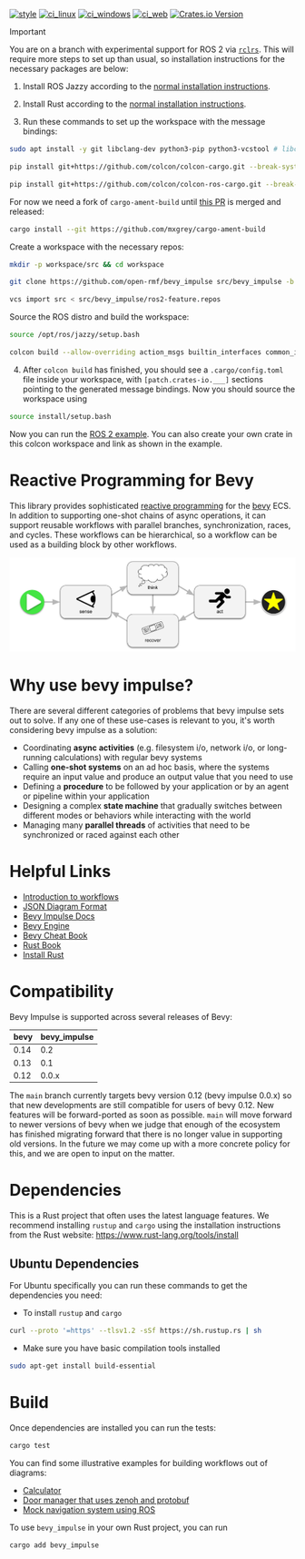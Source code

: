 [![style](https://github.com/open-rmf/bevy_impulse/actions/workflows/style.yaml/badge.svg)](https://github.com/open-rmf/bevy_impulse/actions/workflows/style.yaml)
[![ci_linux](https://github.com/open-rmf/bevy_impulse/actions/workflows/ci_linux.yaml/badge.svg)](https://github.com/open-rmf/bevy_impulse/actions/workflows/ci_linux.yaml)
[![ci_windows](https://github.com/open-rmf/bevy_impulse/actions/workflows/ci_windows.yaml/badge.svg)](https://github.com/open-rmf/bevy_impulse/actions/workflows/ci_windows.yaml)
[![ci_web](https://github.com/open-rmf/bevy_impulse/actions/workflows/ci_web.yaml/badge.svg)](https://github.com/open-rmf/bevy_impulse/actions/workflows/ci_web.yaml)
[![Crates.io Version](https://img.shields.io/crates/v/bevy_impulse)](https://crates.io/crates/bevy_impulse)

> [!IMPORTANT]
> You are on a branch with experimental support for ROS 2 via [`rclrs`](https://github.com/ros2-rust/ros2_rust).
> This will require more steps to set up than usual, so installation instructions for the necessary packages are below:

1. Install ROS Jazzy according to the [normal installation instructions](https://docs.ros.org/en/jazzy/Installation.html).

2. Install Rust according to the [normal installation instructions](https://www.rust-lang.org/tools/install).

3. Run these commands to set up the workspace with the message bindings:

```bash
sudo apt install -y git libclang-dev python3-pip python3-vcstool # libclang-dev is required by bindgen
```

```bash
pip install git+https://github.com/colcon/colcon-cargo.git --break-system-packages
```

```bash
pip install git+https://github.com/colcon/colcon-ros-cargo.git --break-system-packages
```

For now we need a fork of `cargo-ament-build` until [this PR](https://github.com/ros2-rust/cargo-ament-build/pull/26) is merged and released:

```bash
cargo install --git https://github.com/mxgrey/cargo-ament-build
```

Create a workspace with the necessary repos:

```bash
mkdir -p workspace/src && cd workspace
```

```bash
git clone https://github.com/open-rmf/bevy_impulse src/bevy_impulse -b ros2
```

```bash
vcs import src < src/bevy_impulse/ros2-feature.repos
```

Source the ROS distro and build the workspace:

```bash
source /opt/ros/jazzy/setup.bash
```

```bash
colcon build --allow-overriding action_msgs builtin_interfaces common_interfaces composition_interfaces example_interfaces geometry_msgs lifecycle_msgs nav_msgs rcl_interfaces rosgraph_msgs rosidl_default_generators rosidl_default_runtime sensor_msgs sensor_msgs_py service_msgs statistics_msgs std_msgs std_srvs trajectory_msgs type_description_interfaces unique_identifier_msgs visualization_msgs
```

4. After `colcon build` has finished, you should see a `.cargo/config.toml` file inside your workspace, with `[patch.crates-io.___]` sections pointing to the generated message bindings. Now you should source the workspace using

```bash
source install/setup.bash
```

Now you can run the [ROS 2 example](examples/ros2/README.md). You can also create your own crate in this colcon workspace and link as shown in the example.

# Reactive Programming for Bevy

This library provides sophisticated [reactive programming](https://en.wikipedia.org/wiki/Reactive_programming) for the [bevy](https://bevyengine.org/) ECS. In addition to supporting one-shot chains of async operations, it can support reusable workflows with parallel branches, synchronization, races, and cycles. These workflows can be hierarchical, so a workflow can be used as a building block by other workflows.

![sense-think-act workflow](assets/figures/sense-think-act_workflow.svg)

# Why use bevy impulse?

There are several different categories of problems that bevy impulse sets out to solve. If any one of these use-cases is relevant to you, it's worth considering bevy impulse as a solution:

* Coordinating **async activities** (e.g. filesystem i/o, network i/o, or long-running calculations) with regular bevy systems
* Calling **one-shot systems** on an ad hoc basis, where the systems require an input value and produce an output value that you need to use
* Defining a **procedure** to be followed by your application or by an agent or pipeline within your application
* Designing a complex **state machine** that gradually switches between different modes or behaviors while interacting with the world
* Managing many **parallel threads** of activities that need to be synchronized or raced against each other

# Helpful Links

 * [Introduction to workflows](https://docs.google.com/presentation/d/1_vJTyFKOB1T0ylCbp1jG72tn8AXYQOKgTGh9En9si-w/edit?usp=sharing)
 * [JSON Diagram Format](https://docs.google.com/presentation/d/1ShGRrbXtZYzaHTS-bPCU0nSmY-716OiFiB1VjGGTCfw/edit?usp=sharing)
 * [Bevy Impulse Docs](https://docs.rs/bevy_impulse/latest/bevy_impulse/)
 * [Bevy Engine](https://bevyengine.org/)
 * [Bevy Cheat Book](https://bevy-cheatbook.github.io/)
 * [Rust Book](https://doc.rust-lang.org/stable/book/)
 * [Install Rust](https://www.rust-lang.org/tools/install)

# Compatibility

Bevy Impulse is supported across several releases of Bevy:

| bevy | bevy_impulse |
|------|--------------|
|0.14  | 0.2          |
|0.13  | 0.1          |
|0.12  | 0.0.x        |

The `main` branch currently targets bevy version 0.12 (bevy impulse 0.0.x)
so that new developments are still compatible for users of bevy 0.12. New features
will be forward-ported as soon as possible. `main` will move forward to newer
versions of bevy when we judge that enough of the ecosystem has finished migrating
forward that there is no longer value in supporting old versions. In the future
we may come up with a more concrete policy for this, and we are open to input on
the matter.

# Dependencies

This is a Rust project that often uses the latest language features. We recommend
installing `rustup` and `cargo` using the installation instructions from the Rust
website: https://www.rust-lang.org/tools/install

## Ubuntu Dependencies

For Ubuntu specifically you can run these commands to get the dependencies you need:

* To install `rustup` and `cargo`
```bash
curl --proto '=https' --tlsv1.2 -sSf https://sh.rustup.rs | sh
```

* Make sure you have basic compilation tools installed
```bash
sudo apt-get install build-essential
```

# Build

Once dependencies are installed you can run the tests:

```bash
cargo test
```

You can find some illustrative examples for building workflows out of diagrams:
* [Calculator](examples/diagram/calculator)
* [Door manager that uses zenoh and protobuf](examples/zenoh-examples)
* [Mock navigation system using ROS](https://github.com/open-rmf/ros2-impulse-examples)

To use `bevy_impulse` in your own Rust project, you can run

```bash
cargo add bevy_impulse
```
